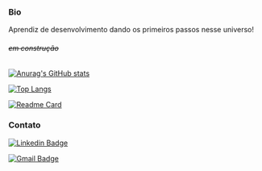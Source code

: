 ### Bio

Aprendiz de desenvolvimento dando os primeiros passos nesse universo!

###### <s>em construção</s>

[![Anurag's GitHub stats](https://github-readme-stats.vercel.app/api?username=i-mzcc)](https://github.com/i-mzcc/github-readme-stats)

[![Top Langs](https://github-readme-stats.vercel.app/api/top-langs/?username=i-mzcc&layout=compact)](https://github.com/i-mzcc/github-readme-stats)

[![Readme Card](https://github-readme-stats.vercel.app/api/pin/?username=i-mzcc&repo=github-readme-stats)](https://github.com/i-mzcc/github-readme-stats)

### Contato

[![Linkedin Badge](https://img.shields.io/badge/-IsabellaCecconi-blue?style=flat-square&logo=Linkedin&logoColor=white&link=https://www.linkedin.com/in/imzcc/)](https://www.linkedin.com/in/imzcc/)

[![Gmail Badge](https://img.shields.io/badge/-isabella.cecconi1@gmail.com-c14438?style=flat-square&logo=Gmail&logoColor=white&link=mailto:isabella.cecconi1@gmail.com)](mailto:isabella.cecconi1@gmail.com)

